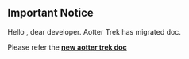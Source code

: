 ## Important Notice
Hello , dear developer.
Aotter Trek has migrated doc. 

Please refer the **[new aotter trek doc](https://trek.gitbook.io/aottertrek-sdk-doc/)**
